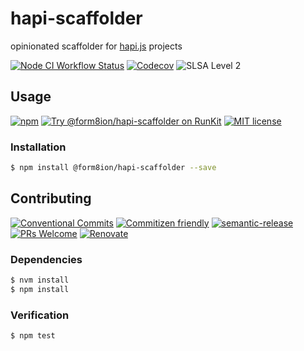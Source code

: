 # hapi-scaffolder

opinionated scaffolder for [hapi.js](https://hapijs.com) projects

<!--status-badges start -->

[![Node CI Workflow Status][github-actions-ci-badge]][github-actions-ci-link]
[![Codecov][coverage-badge]][coverage-link]
![SLSA Level 2][slsa-badge]

<!--status-badges end -->

## Usage

<!--consumer-badges start -->

[![npm][npm-badge]][npm-link]
[![Try @form8ion/hapi-scaffolder on RunKit][runkit-badge]][runkit-link]
[![MIT license][license-badge]][license-link]

<!--consumer-badges end -->

### Installation

```sh
$ npm install @form8ion/hapi-scaffolder --save
```

## Contributing

<!--contribution-badges start -->

[![Conventional Commits][commit-convention-badge]][commit-convention-link]
[![Commitizen friendly][commitizen-badge]][commitizen-link]
[![semantic-release][semantic-release-badge]][semantic-release-link]
[![PRs Welcome][PRs-badge]][PRs-link]
[![Renovate][renovate-badge]][renovate-link]

<!--contribution-badges end -->

### Dependencies

```sh
$ nvm install
$ npm install
```

### Verification

```sh
$ npm test
```

[npm-link]: https://www.npmjs.com/package/@form8ion/hapi-scaffolder

[npm-badge]: https://img.shields.io/npm/v/@form8ion/hapi-scaffolder?logo=npm

[runkit-link]: https://npm.runkit.com/@form8ion/hapi-scaffolder

[runkit-badge]: https://badge.runkitcdn.com/@form8ion/hapi-scaffolder.svg

[license-link]: LICENSE

[license-badge]: https://img.shields.io/github/license/form8ion/hapi-scaffolder.svg?logo=opensourceinitiative

[commit-convention-link]: https://conventionalcommits.org

[commit-convention-badge]: https://img.shields.io/badge/Conventional%20Commits-1.0.0-yellow.svg

[commitizen-link]: http://commitizen.github.io/cz-cli/

[commitizen-badge]: https://img.shields.io/badge/commitizen-friendly-brightgreen.svg

[semantic-release-link]: https://github.com/semantic-release/semantic-release

[semantic-release-badge]: https://img.shields.io/badge/semantic--release-angular-e10079?logo=semantic-release

[PRs-link]: http://makeapullrequest.com

[PRs-badge]: https://img.shields.io/badge/PRs-welcome-brightgreen.svg

[renovate-link]: https://renovatebot.com

[renovate-badge]: https://img.shields.io/badge/renovate-enabled-brightgreen.svg?logo=renovatebot

[github-actions-ci-link]: https://github.com/form8ion/hapi-scaffolder/actions?query=workflow%3A%22Node.js+CI%22+branch%3Amaster

[github-actions-ci-badge]: https://img.shields.io/github/actions/workflow/status/form8ion/hapi-scaffolder/node-ci.yml.svg?branch=master&logo=github

[coverage-link]: https://codecov.io/github/form8ion/hapi-scaffolder

[coverage-badge]: https://img.shields.io/codecov/c/github/form8ion/hapi-scaffolder?logo=codecov

[slsa-badge]: https://slsa.dev/images/gh-badge-level2.svg
